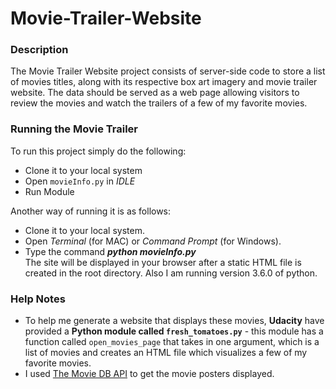 # Movie-Trailer-Website  
### Description
The Movie Trailer Website project consists of server-side code to store a list of movies titles, along with its respective box art imagery and movie trailer website. The data should be served as a web page allowing visitors to review the movies and watch the trailers of a few of my favorite movies.  
### Running the Movie Trailer  
To run this project simply do the following:
* Clone it to your local system  
* Open `movieInfo.py` in _IDLE_  
* Run Module  

Another way of running it is as follows:  
* Clone it to your local system.
* Open _Terminal_ (for MAC) or _Command Prompt_ (for Windows).
* Type the command **_python movieInfo.py_**  
The site will be displayed in your browser after a static HTML file is created in the root directory. Also I am running version 3.6.0 of python.  

### Help Notes  
* To help me generate a website that displays these movies, **Udacity** have provided a **Python module called `fresh_tomatoes.py`** - this module has a function called `open_movies_page` that takes in one argument, which is a list of movies and creates an HTML file which visualizes a few of my favorite movies.  
* I used [The Movie DB API](https://www.themoviedb.org) to get the movie posters displayed.  

